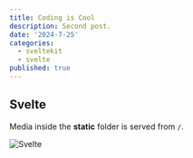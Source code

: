 ```yaml
---
title: Coding is Cool
description: Second post.
date: '2024-7-25'
categories:
  - sveltekit
  - svelte
published: true
---
```


## Svelte

Media inside the **static** folder is served from `/`.

![Svelte](/favicon.png)
